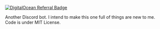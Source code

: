 [![DigitalOcean Referral Badge](https://web-platforms.sfo2.cdn.digitaloceanspaces.com/WWW/Badge%201.svg)](https://www.digitalocean.com/?refcode=673b6b52cb2d&utm_campaign=Referral_Invite&utm_medium=Referral_Program&utm_source=badge)

Another Discord bot. I intend to make this one full of things are new to me. Code is under MIT License.

